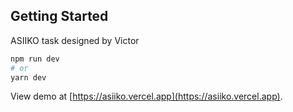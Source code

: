 ## Getting Started

ASIIKO task designed by Victor

```bash
npm run dev
# or
yarn dev
```

View demo at [https://asiiko.vercel.app](https://asiiko.vercel.app).
